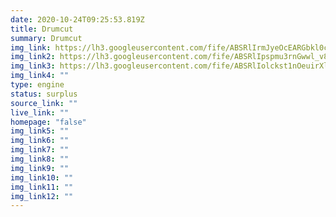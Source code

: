 ```yaml
---
date: 2020-10-24T09:25:53.819Z
title: Drumcut
summary: Drumcut
img_link: https://lh3.googleusercontent.com/fife/ABSRlIrmJyeOcEARGbkl0cji3STzMPjGb1ShP0pOWvdBJ7hwwovGkR4LyIavGvHeiaOekGu6Ps98d-Vh1HiwRzjS1El1xz-n3k1E-GhxOr-oBERGhtM_pLSvrRoge6tyGMju9IgHZiU4g9pVhjQ-JKeIJByjiTEcfKtpQnKnd9bxrR0FYLXzdE1embXSCwh_lHM-yrubVoZ3J7erFzAeyKSl8p67oJe96G2hTjFxAj6RKGCssZHn7RpmCDBwVKiMwHN-scgydMlw2gDLAJfWqduRzGV6k_k1X_xM4sIhmDvsBGjPombRwyigLMBB92bPv5wXDDpnI9IHi10RVGKWVyJWE94DrLw6E7pu7EtcSKSRaFbYhxvxHJWO_I63ZQu8_NMAT2ceKhvnJMDqRKw1i31JPceHH9xPAPapdv6VvcFE6ERpxyr7qlGt4NccUNKcccNJRZntIPFBijy0Xv2K2BAfnpnRArJgDN8Op_HO28pnF39685LTjd5njOB2bd2QQIm9ZsNmKSQTCH0rew9dPA5cMcZCiiUBug6zFLWXWNdU09nly5Go9mhPJdb3vGp1hiOreF9eTcH4mC1jX8_ZeVPeYEe9_a3EchRet6fhRduRWr4cKeV6OdZVFCcTEbFV0WzlBROC8okRSUCR5Y_xsA6zZwNiTfeBAqysGK6Fctn4TJ4Do6V6pHvoR6KlBbgmZhemFvrGCctW9DtRRA97got_r0ZK7cBasfbCAw=w851-h666-ft
img_link2: https://lh3.googleusercontent.com/fife/ABSRlIpspmu3rnGwwl_v8yoIi-NnhIsiNq_5birEMYXGzyt_MdyO89O50MxCOCOm0KhBNAkkYDhNgLTfIUK3qodWY2_2gVJjJ2JrfcIzb-uYPaLn3riq4ODyAmFSSpdye13kBT2OL10vKH0txLAKxXBPOETs3rxQ5DNK2ISAVDb0g8pI8EA1lriOp_GcVykk0x6_gwoRfPIBYslGu-Rs0V90yrvwUNT2JUogZ7ODl2oTf3RFMx5PVrCGsdzVWvU_-DhuOhuj68GCSGprZSoHu9KKUsBnRKvBpc91lAicKsnaX23boFOY3p-U8tMOf2MQXf8kRYziAIl9Jep3TrGXZlAtHQhZuyMfnQpoWGgpIJcFhuoFCkqGRZSoN7-KQk1TZNvmcYfoV5JUvrOFvWiu5uNGQDaZu99WmYX5MI01uRBzEZOiXfLsCMGVdvCEMjNY7sDJQpU2JPrceARi4fe6qxZvqClWMTiUr7o8hptbcPKVTIdD0GBmskr8sBWGoTp92hvo__UumhEeSko_lBuVrFJWNIl6J74U2ejgib3bdjcApTJVV91dgY9BD4BFmF-6kyAgiJbdcdxDrIausZ80NC5L8akVGlekrwql1WhAeNDexJ7i5I0hLiS9Rh6ARJFDolLez6Av8Pb-_OxdhzsJXqRtuAU9E-yc7z30McPMtTRbdreEpEO6ytHkteGz3Z9btFceBoUMEu20lNSmxN9anblZbTDX6R80o8XLYw=w851-h666-ft
img_link3: https://lh3.googleusercontent.com/fife/ABSRlIolckst1nOeuirXlKk6mu5kED-xaoxzIR5gAzycXCwMByh1W5tC5zyEWWbif48mSKX8remCFI6itjtwzAxpYPc5EDwWvQDNKBtpcBd5u8waPXLzSShsUd-on7mAQxgQawyUa0yJST2k2_YlHrSCAe6-QkFAJsNZSC155gfvRiPAXgFBlNgvb1G9sOW3e-vNaTlUvs1zTRj8qe9ezQRLrNL7nfe0ICAxE12n_nuEBXAct7_xprvp1pjBJGhnEe4PJ5zV0BKR1K8sAJ0F-UDM5sIWB4ESWAuVDMh_q5alm3fGNC3tDXN4KG9rhxGQSRkxzfiWqySYtjF8gY_E1uBL1oCJ5Rcx6FiiEXW_bcpJSsclkhLoR5MLyIeKbouucoh6At3C2cgvKX1vAjc7NevTHULIfjd3mMTm6_DW_J1uhlPRRMu8stI30z-eHBA7bCkOAKsuzD4sVkVf3FdB0pDkXrWjSlRFaEsZ6E1PRFLHWQ8NuvzK_KxcKKwQ0UT-9zNzlXK67MbTMsWAvCxxQjdIHTgysreKIRM2fhZ0l1CrlDgX0YmLVisBCwZKZmK5UpKD99m8v7PxU5-Gss1MMAai_O3LYKb_YHSHkLvBoQuUY0wpBx0LM3krtqgUM_dmZcexDYNDh4r3XPwgnxbOt5VWIm31e3vWMHez3DsjwmQbVumA6sBRenn7qOFt1e7jOsjWSurd6m-jk-0zD-ATsc3TtuLcLIn2NYD6ZQ=w851-h666-ft
img_link4: ""
type: engine
status: surplus
source_link: ""
live_link: ""
homepage: "false"
img_link5: ""
img_link6: ""
img_link7: ""
img_link8: ""
img_link9: ""
img_link10: ""
img_link11: ""
img_link12: ""
---
```

